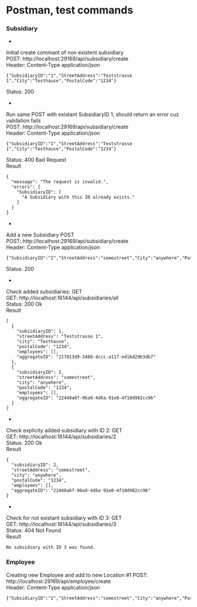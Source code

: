 # Postman, test commands

### Subsidiary

-

Initial create commant of non existent subsidiary  
POST: http://localhost:29169/api/subsidiary/create  
Header: Content-Type application/json  
```
{"SubsidiaryID":"1","StreetAddress":"Teststrasse 1","City":"Testhause","PostalCode":"1234"}
```
Status: 200

-

Run same POST with existant SubsidiaryID 1, should return an error cuz validation fails  
POST: http://localhost:29169/api/subsidiary/create  
Header: Content-Type application/json  
```
{"SubsidiaryID":"1","StreetAddress":"Teststrasse 1","City":"Testhause","PostalCode":"1234"}
```
Status: 400 Bad Request  
Result  
```
{
  "message": "The request is invalid.",
  "errors": {
    "SubsidiaryID": [
      "A Subsidiary with this ID already exists."
    ]
  }
}
```

-

Add a new Subsidiary POST  
POST: http://localhost:29169/api/subsidiary/create  
Header: Content-Type application/json  
```
{"SubsidiaryID":"2","StreetAddress":"somestreet","City":"anywhere","PostalCode":"1234"}
```
Status: 200  

-

Check added subsidiaries: GET  
GET: http://localhost:16144/api/subsidiaries/all  
Status: 200 Ok  
Result  
```
[
  {
    "subsidiaryID": 1,
    "streetAddress": "Teststrasse 1",
    "city": "Testhause",
    "postalCode": "1234",
    "employees": [],
    "aggregateID": "217013d9-3460-4ccc-a117-ed16d29b3db7"
  },
  {
    "subsidiaryID": 2,
    "streetAddress": "somestreet",
    "city": "anywhere",
    "postalCode": "1234",
    "employees": [],
    "aggregateID": "22440a6f-96a9-4d6a-91e0-4f10d982cc96"
  }
]
```

-

Check explicity added subsidiary with ID 2: GET  
GET: http://localhost:16144/api/subsidiaries/2  
Status: 200 Ok  
Result  
```
{
  "subsidiaryID": 2,
  "streetAddress": "somestreet",
  "city": "anywhere",
  "postalCode": "1234",
  "employees": [],
  "aggregateID": "22440a6f-96a9-4d6a-91e0-4f10d982cc96"
}
```

-

Check for not existant subsidiary with ID 3: GET   
GET: http://localhost:16144/api/subsidiaries/3  
Status: 404 Not Found    
Result    
```
No subsidiary with ID 3 was found.
```

### Employee

Creating new Employee and add to new Location #1
POST: http://localhost:29169/api/employee/create  
Header: Content-Type application/json  
```
{"SubsidiaryID":"2","StreetAddress":"somestreet","City":"anywhere","PostalCode":"1234"}
```
